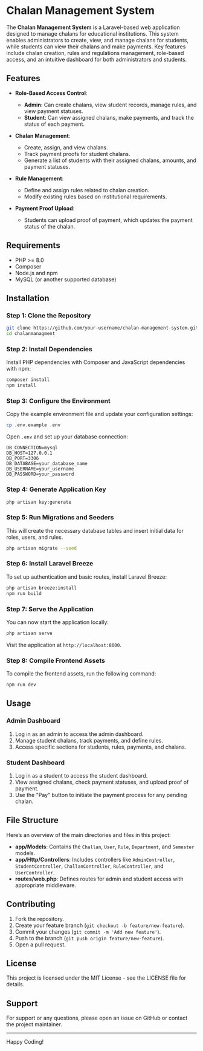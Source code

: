 
# Chalan Management System

The **Chalan Management System** is a Laravel-based web application designed to manage chalans for educational institutions. This system enables administrators to create, view, and manage chalans for students, while students can view their chalans and make payments. Key features include chalan creation, rules and regulations management, role-based access, and an intuitive dashboard for both administrators and students.

## Features

- **Role-Based Access Control**:
  - **Admin**: Can create chalans, view student records, manage rules, and view payment statuses.
  - **Student**: Can view assigned chalans, make payments, and track the status of each payment.

- **Chalan Management**:
  - Create, assign, and view chalans.
  - Track payment proofs for student chalans.
  - Generate a list of students with their assigned chalans, amounts, and payment statuses.

- **Rule Management**:
  - Define and assign rules related to chalan creation.
  - Modify existing rules based on institutional requirements.

- **Payment Proof Upload**:
  - Students can upload proof of payment, which updates the payment status of the chalan.

## Requirements

- PHP >= 8.0
- Composer
- Node.js and npm
- MySQL (or another supported database)

## Installation

### Step 1: Clone the Repository

```bash
git clone https://github.com/your-username/chalan-management-system.git
cd chalanmanagment
```

### Step 2: Install Dependencies

Install PHP dependencies with Composer and JavaScript dependencies with npm:

```bash
composer install
npm install
```

### Step 3: Configure the Environment

Copy the example environment file and update your configuration settings:

```bash
cp .env.example .env
```

Open `.env` and set up your database connection:

```plaintext
DB_CONNECTION=mysql
DB_HOST=127.0.0.1
DB_PORT=3306
DB_DATABASE=your_database_name
DB_USERNAME=your_username
DB_PASSWORD=your_password
```

### Step 4: Generate Application Key

```bash
php artisan key:generate
```

### Step 5: Run Migrations and Seeders

This will create the necessary database tables and insert initial data for roles, users, and rules.

```bash
php artisan migrate --seed
```

### Step 6: Install Laravel Breeze

To set up authentication and basic routes, install Laravel Breeze:

```bash
php artisan breeze:install
npm run build
```

### Step 7: Serve the Application

You can now start the application locally:

```bash
php artisan serve
```

Visit the application at `http://localhost:8000`.

### Step 8: Compile Frontend Assets

To compile the frontend assets, run the following command:

```bash
npm run dev
```

## Usage

### Admin Dashboard

1. Log in as an admin to access the admin dashboard.
2. Manage student chalans, track payments, and define rules.
3. Access specific sections for students, rules, payments, and chalans.

### Student Dashboard

1. Log in as a student to access the student dashboard.
2. View assigned chalans, check payment statuses, and upload proof of payment.
3. Use the "Pay" button to initiate the payment process for any pending chalan.

## File Structure

Here’s an overview of the main directories and files in this project:

- **app/Models**: Contains the `Challan`, `User`, `Rule`, `Department`, and `Semester` models.
- **app/Http/Controllers**: Includes controllers like `AdminController`, `StudentController`, `ChallanController`, `RuleController`, and `UserController`.
- **routes/web.php**: Defines routes for admin and student access with appropriate middleware.

## Contributing

1. Fork the repository.
2. Create your feature branch (`git checkout -b feature/new-feature`).
3. Commit your changes (`git commit -m 'Add new feature'`).
4. Push to the branch (`git push origin feature/new-feature`).
5. Open a pull request.

## License

This project is licensed under the MIT License - see the LICENSE file for details.

## Support

For support or any questions, please open an issue on GitHub or contact the project maintainer.

---

Happy Coding!
